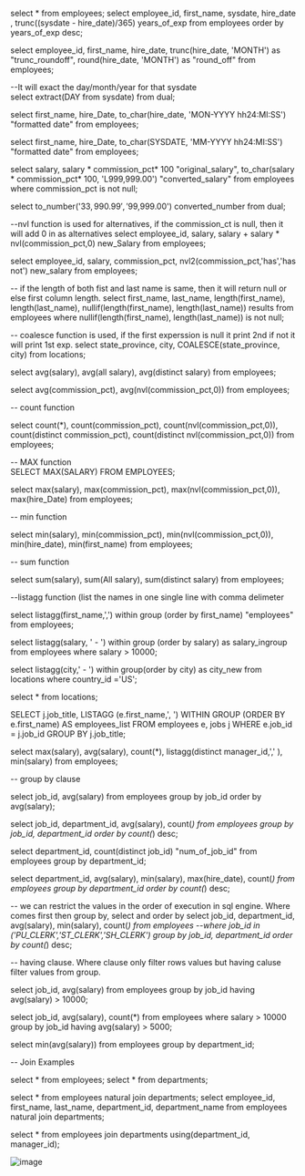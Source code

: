 select * from employees;
select employee_id, first_name, sysdate, hire_date , trunc((sysdate - hire_date)/365) years_of_exp
from employees
order by years_of_exp desc;

select employee_id, first_name, hire_date,
        trunc(hire_date, 'MONTH') as "trunc_roundoff", round(hire_date, 'MONTH') as "round_off"
        from employees;

--It will exact the day/month/year for that sysdate        
select extract(DAY from sysdate) from dual;       

 
select first_name, hire_Date,
    to_char(hire_date, 'MON-YYYY hh24:MI:SS') "formatted date"
from employees;


select first_name, hire_Date,
    to_char(SYSDATE, 'MM-YYYY hh24:MI:SS') "formatted date"
from employees;

select salary, salary * commission_pct* 100 "original_salary",
    to_char(salary * commission_pct* 100, 'L999,999.00') "converted_salary"
    from employees
    where commission_pct is not null;
    
select to_number('$33,990.99','$99,999.00') converted_number from dual;

--nvl function is used for alternatives, if the commission_ct is null, then it will add 0 in as alternatives
select employee_id, salary, salary + salary * nvl(commission_pct,0) new_Salary
from employees;


select employee_id, salary, commission_pct, nvl2(commission_pct,'has','has not') new_salary
from employees;


-- if the length of both fist and last name is same, then it will return null or else first column length.
select first_name, last_name, length(first_name), length(last_name),
nullif(length(first_name), length(last_name)) results
from employees
where nullif(length(first_name), length(last_name))  is not null;

-- coalesce function is used, if the first experssion is null it print 2nd if not it will print 1st exp.
select state_province, city, COALESCE(state_province, city) from locations;

select avg(salary), avg(all salary), avg(distinct salary) from employees;

select avg(commission_pct), avg(nvl(commission_pct,0)) from employees;

-- count function

select count(*),
    count(commission_pct),
    count(nvl(commission_pct,0)),
    count(distinct commission_pct),
    count(distinct nvl(commission_pct,0))
    from employees;
    

-- MAX function    
SELECT MAX(SALARY) FROM EMPLOYEES; 

select max(salary), max(commission_pct), max(nvl(commission_pct,0)), max(hire_Date)
from employees;

-- min function

select min(salary),
    min(commission_pct),
    min(nvl(commission_pct,0)),
    min(hire_date),
    min(first_name)
    from employees;
    
-- sum function

select sum(salary), sum(All salary), sum(distinct salary) from employees;

--listagg function (list the names in one single line with comma delimeter

select listagg(first_name,',') within group (order by first_name) "employees"
from employees;

select listagg(salary, ' - ') within group (order by salary) as salary_ingroup
from employees
where salary > 10000;

select listagg(city,' - ') within group(order by city) as city_new
from locations
where country_id ='US';

select * from locations;

SELECT j.job_title,
  LISTAGG (e.first_name,', ') WITHIN GROUP (ORDER BY e.first_name) AS employees_list
FROM employees e, jobs j
WHERE e.job_id = j.job_id
GROUP BY j.job_title;


select max(salary), avg(salary), count(*),
    listagg(distinct manager_id,',' ), min(salary)
    from employees;


-- group by clause

select job_id, avg(salary) from employees
group by job_id
order by avg(salary);

select job_id, department_id, avg(salary), count(*)
from employees
group by job_id, department_id
order by count(*) desc;

select department_id, count(distinct job_id) "num_of_job_id" from employees
group by department_id;


select department_id, avg(salary), min(salary), max(hire_date), count(*)
from employees
group by department_id
order by count(*) desc;

-- we can restrict the values in the order of execution in sql engine. Where comes first then group by, select and order by
select job_id, department_id, avg(salary), min(salary), count(*)
from employees
--where job_id in ('PU_CLERK','ST_CLERK','SH_CLERK')
group by job_id, department_id
order by count(*) desc;

-- having clause. Where clause only filter rows values but having caluse filter values from group.

select job_id, avg(salary)
from employees
group by job_id
having avg(salary) > 10000;

select job_id, avg(salary), count(*)
from employees
where salary > 10000
group by job_id
having avg(salary) > 5000;


select min(avg(salary)) from employees
group by department_id;



-- Join Examples

select * from employees;
select * from departments;

select * from employees natural join departments;
select employee_id, first_name, last_name, department_id, department_name
from employees natural join departments;

select * from employees join departments using(department_id, manager_id);


![image](https://github.com/dbarik1/Oracle-SQL/assets/166466302/3e55c18a-2b15-40c1-bc27-c15b533ca4c2)
